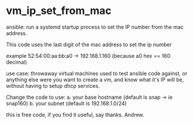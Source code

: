 # vm_ip_set_from_mac
ansible: run a systemd startup process to set the IP number from the mac address.

This code uses the last digit of the mac address to set the ip number

example 52:54:00:aa:bb:a0 -> 192.168.1.160 (because a0 hex == 160 decimal)

use case: throwaway virtual machines used to test ansible code against,
          or anything else were you want to create a vm, and know what it's IP will be,
          without having to setup dhcp services.
          
Change the code to use:
a. your base hostname (default is snap -> ie snap160)
b. your subnet (default is 192.168.1.0/24)

this is free code, if you find it useful, say thanks.
Andrew.
